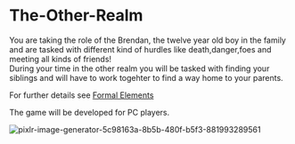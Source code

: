 # The-Other-Realm

You are taking the role of the Brendan, the twelve year old boy in the family and are tasked with different kind of hurdles like death,danger,foes and meeting all kinds of friends! </br>
During your time in the other realm you will be tasked with finding your siblings and will have to work togehter to find a way home to your parents. </br>

For further details see [Formal Elements](https://github.com/HolyTrie/The-Other-Realm/blob/main/formal-elements.md)

The game will be developed for PC players. </br>

![pixlr-image-generator-5c98163a-8b5b-480f-b5f3-881993289561](https://github.com/HolyTrie/The-Other-Realm/assets/73894107/590cba7e-a090-4395-98af-36071be85317)
